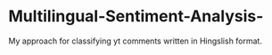 # Multilingual-Sentiment-Analysis-
My approach for classifying yt comments written in Hingslish format.
